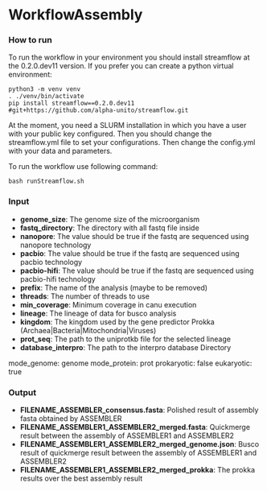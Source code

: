 # WorkflowAssembly
### How to run
To run the workflow in your environment you should install streamflow at the 0.2.0.dev11 version.
If you prefer you can create a python virtual environment: 
```
python3 -m venv venv
. ./venv/bin/activate
pip install streamflow==0.2.0.dev11
#git+https://github.com/alpha-unito/streamflow.git
```
At the moment, you need a SLURM installation in which you have a user with your public key configured. Then you should change the streamflow.yml file to set your configurations.
Then change the config.yml with your data and parameters.

To run the workflow use following command:
```
bash runStreamflow.sh
```

### Input
- **genome_size**: The genome size of the microorganism
- **fastq_directory**: The directory with all fastq file inside
- **nanopore**: The value should be true if the fastq are sequenced using nanopore technology
- **pacbio**: The value should be true if the fastq are sequenced using pacbio technology
- **pacbio-hifi**: The value should be true if the fastq are sequenced using pacbio-hifi technology
- **prefix**: The name of the analysis (maybe to be removed)
- **threads**: The number of threads to use
- **min_coverage**: Minimum coverage in canu execution
- **lineage**: The lineage of data for busco analysis
- **kingdom**: The kingdom used by the gene predictor Prokka (Archaea|Bacteria|Mitochondria|Viruses)
- **prot_seq**: The path to the uniprotkb file for the selected lineage
- **database_interpro**: The path to the interpro database Directory

mode_genome: genome
mode_protein: prot
prokaryotic: false
eukaryotic: true

### Output
- **FILENAME_ASSEMBLER_consensus.fasta**: Polished result of assembly fasta obtained by ASSEMBLER
- **FILENAME_ASSEMBLER1_ASSEMBLER2_merged.fasta**: Quickmerge result between the assembly of ASSEMBLER1 and ASSEMBLER2
- **FILENAME_ASSEMBLER1_ASSEMBLER2_merged_genome.json**: Busco result of quickmerge result between the assembly of ASSEMBLER1 and ASSEMBLER2
- **FILENAME_ASSEMBLER1_ASSEMBLER2_merged_prokka**: The prokka results over the best assembly result
